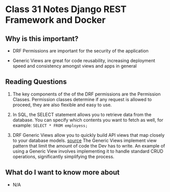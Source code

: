 # Class 31 Notes Django REST Framework and Docker

## Why is this important?

- DRF Permissions are important for the security of the application

- Generic Views are great for code reusability, increasing deployment speed and consistency amongst views and apps in general

## Reading Questions

1. The key components of the of the DRF permissions are the Permission Classes.  Permission classes determine if any request is allowed to proceed, they are also flexible and easy to use.

2. In SQL, the SELECT statement allows you to retrieve data from the database.  You can specify which contents you want to fetch as well, for example: `SELECT * FROM employess;`

3. DRF Generic Views allow you to quickly build API views that map closely to your database models. [source](https://www.django-rest-framework.org/api-guide/generic-views/)  The Generic Views implement view pattern that limit the amount of code the Dev has to write.  An example of using a Generic View involves implementing it to handle standard CRUD operations, significantly simplifying the process.

## What do I want to know more about

- N/A